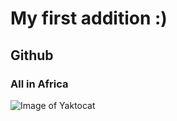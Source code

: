 # My first addition :)
## Github
### All in Africa
![Image of Yaktocat](https://octodex.github.com/images/yaktocat.png)
